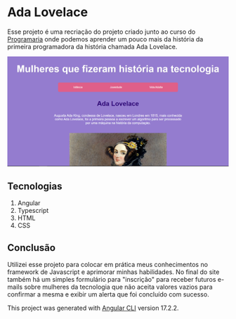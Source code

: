 # Ada Lovelace

Esse projeto é uma recriação do projeto criado junto ao curso do [Programaria](https://www.programaria.org/) onde podemos aprender um pouco mais da história da primeira programadora da história chamada Ada Lovelace.

![Preview do projeto](https://github.com/amandakenes/ada-lovelace/blob/master/src/assets/preview.png)

## Tecnologias
1. Angular
2. Typescript
3. HTML
4. CSS

## Conclusão
Utilizei esse projeto para colocar em prática meus conhecimentos no framework de Javascript e aprimorar minhas habilidades. No final do site também há um simples formulário para "inscrição" para receber futuros e-mails sobre mulheres da tecnologia que não aceita valores vazios para confirmar a mesma e exibir um alerta que foi concluído com sucesso.

This project was generated with [Angular CLI](https://github.com/angular/angular-cli) version 17.2.2.